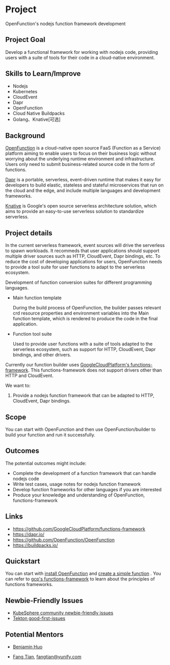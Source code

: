 # Project

OpenFunction's nodejs function framework development

## Project Goal

Develop a functional framework for working with nodejs code, providing users with a suite of tools for their code in a cloud-native environment.

## Skills to Learn/Improve

* Nodejs
* Kubernetes
* CloudEvent
* Dapr
* OpenFunction
* Cloud Native Buildpacks
* Golang、Knative[可选]

## Background

[OpenFunction](https://github.com/OpenFunction/OpenFunction) is a cloud-native open source FaaS (Function as a Service) platform aiming to enable users to focus on their business logic without worrying about the underlying runtime environment and infrastructure. Users only need to submit business-related source code in the form of functions.

[Dapr](https://dapr.io/) is a portable, serverless, event-driven runtime that makes it easy for developers to build elastic, stateless and stateful microservices that run on the cloud and the edge, and include multiple languages and development frameworks.

[Knative](https://knative.dev/) is Google's open source serverless architecture solution, which aims to provide an easy-to-use serverless solution to standardize serverless.

## Project details

In the current serverless framework, event sources will drive the serverless to spawn workloads. It recommeds that user applications should support multiple driver sources such as HTTP, CloudEvent, Dapr bindings, etc. To reduce the cost of developing applications for users, OpenFunction needs to provide a tool suite for user functions to adapt to the serverless ecosystem.

Development of function conversion suites for different programming languages.

- Main function template

  During the build process of OpenFunction, the builder passes relevant crd resource properties and environment variables into the Main function template, which is rendered to produce the code in the final application.

- Function tool suite

  Used to provide user functions with a suite of tools adapted to the serverless ecosystem, such as support for HTTP, CloudEvent, Dapr bindings, and other drivers.

Currently our function builder uses [GoogleCloudPlatform's functions-framework](https://github.com/GoogleCloudPlatform/functions-framework). This functions-framework does not support drivers other than HTTP and CloudEvent.

We want to:

1. Provide a nodejs function framework that can be adapted to HTTP, CloudEvent, Dapr bindings.

## Scope

You can start with OpenFunction and then use OpenFunction/builder to build your function and run it successfully.

## Outcomes

The potential outcomes might include:

* Complete the development of a function framework that can handle nodejs code
* Write test cases, usage notes for nodejs function framework
* Develop function frameworks for other languages if you are interested
* Produce your knowledge and understanding of OpenFunction, functions-framework

## Links

* https://github.com/GoogleCloudPlatform/functions-framework
* https://dapr.io/
* https://github.com/OpenFunction/OpenFunction
* https://buildpacks.io/

## Quickstart

You can start with [install OpenFunction](https://github.com/OpenFunction/OpenFunction#install) and [create a simple function](https://github.com/OpenFunction/OpenFunction#quickstart) .  You can refer to [gcp's functions-framework](https://github.com/GoogleCloudPlatform/functions-framework) to learn about the principles of functions frameworks.

## Newbie-Friendly Issues

* [KubeSphere community newbie-friendly issues](https://github.com/search?q=user%3Akubesphere+label%3A%22good+first+issue%22+state%3Aopen&type=Issues&ref=advsearch&l=&l=)
* [Tekton good-first-issues](https://github.com/tektoncd/pipeline/labels/good%20first%20issue)

## Potential Mentors

* [Benjamin Huo](https://github.com/benjaminhuo)

* [Fang Tian](https://github.com/tpiperatgod/), <fangtian@yunify.com>
